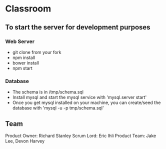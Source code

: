 # Classroom

## To start the server for development purposes

### Web Server
- git clone from your fork
- npm install
- bower install
- npm start

### Database
- The schema is in /tmp/schema.sql
- Install mysql and start the mysql service with 'mysql.server start'
- Once you get mysql installed on your machine, you can create/seed the database with 'mysql -u <username> -p tmp/schema.sql'


## Team

Product Owner: Richard Stanley
Scrum Lord: Eric Ihli
Product Team: Jake Lee, Devon Harvey